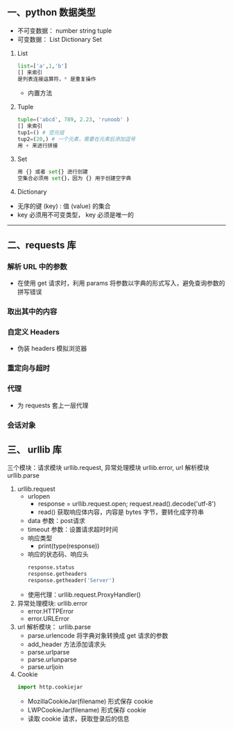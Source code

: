 ## 一、python 数据类型
+ 不可变数据： number string tuple
+ 可变数据： List Dictionary Set
 
1. List
    ```python
    list=['a',1,'b']
    [] 来索引
    是列表连接运算符，* 是重复操作
    ```
   - 内置方法


2. Tuple
   ```python
   tuple=('abcd', 789, 2.23, 'runoob' )
   [] 来索引
   tup1=() # 空元组
   tup2=(20,) # 一个元素，需要在元素后添加逗号 
   用 + 来进行拼接

3. Set
   ```python
   用 {} 或者 set{} 进行创建
   空集合必须用 set{}，因为 {} 用于创建空字典
   ```
4. Dictionary
+ 无序的键 (key) : 值 (value) 的集合
+ key 必须用不可变类型， key 必须是唯一的

---


## 二、requests 库
### 解析 URL 中的参数
+ 在使用 get 请求时，利用 params 将参数以字典的形式写入，避免查询参数的拼写错误

### 取出其中的内容

### 自定义 Headers
+ 伪装 headers 模拟浏览器
### 重定向与超时
### 代理
+ 为 requests 套上一层代理
### 会话对象

## 三、 urllib 库
三个模块：请求模块 urllib.request, 异常处理模块 urllib.error, url 解析模块 urllib.parse
1. urllib.request
    + urlopen 
        - response = urllib.request.open; request.read().decode('utf-8')
        - read() 获取响应体内容，内容是 bytes 字节，要转化成字符串 
    + data 参数：post请求
    + timeout 参数：设置请求超时时间
    + 响应类型
        - print(type(response)) 
    + 响应的状态码、响应头
        ```python
        response.status
        response.getheaders
        response.getheader('Server')   
    + 使用代理：urllib.request.ProxyHandler()
2. 异常处理模块: urllib.error 
    + error.HTTPError  
    + error.URLError
3. url 解析模块： urllib.parse
    + parse.urlencode 将字典对象转换成 get 请求的参数
    + add_header 方法添加请求头
    + parse.urlparse
    + parse.urlunparse
    + parse.urljoin
4. Cookie
    ```python
    import http.cookiejar
    ```
    + MozillaCookieJar(filename) 形式保存 cookie
    + LWPCookieJar(filename) 形式保存 cookie
    + 读取 cookie 请求，获取登录后的信息